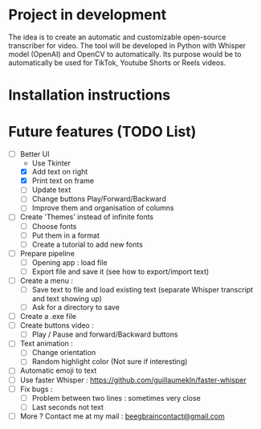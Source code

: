 # Project in development

The idea is to create an automatic and customizable open-source transcriber for video. The tool will be developed in Python with Whisper model (OpenAI) and OpenCV to automatically. Its purpose would be to automatically be used for TikTok, Youtube Shorts or Reels videos.

# Installation instructions



# Future features (TODO List)
- [ ] Better UI
    - Use Tkinter
    - [x] Add text on right
    - [x] Print text on frame
    - [ ] Update text
    - [ ] Change buttons Play/Forward/Backward
    - [ ] Improve them and organisation of columns
- [ ] Create 'Themes' instead of infinite fonts
    - [ ] Choose fonts
    - [ ] Put them in a format
    - [ ] Create a tutorial to add new fonts
- [ ] Prepare pipeline
    - [ ] Opening app : load file
    - [ ] Export file and save it (see how to export/import text)
- [ ] Create a menu :
    - [ ] Save text to file and load existing text (separate Whisper transcript and text showing up)
    - [ ] Ask for a directory to save
- [ ] Create a .exe file
- [ ] Create buttons video :
    - [ ] Play / Pause and forward/Backward buttons
- [ ] Text animation :
    - [ ] Change orientation
    - [ ] Random highlight color (Not sure if interesting)
- [ ] Automatic emoji to text
- [ ] Use faster Whisper : https://github.com/guillaumekln/faster-whisper
- [ ] Fix bugs :
    - [ ] Problem between two lines : sometimes very close
    - [ ] Last seconds not text
- [ ] More ? Contact me at my mail : beegbraincontact@gmail.com